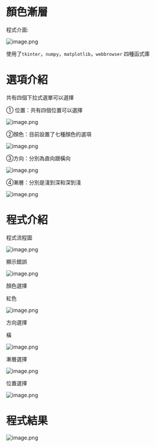 # 顏色漸層

程式介面:

![image.png](color/image.png)

使用了`tkinter`，`numpy`，`matplotlib`，`webbrowser` 四種函式庫

# 選項介紹

共有四個下拉式選單可以選擇

① 位置：共有四個位置可以選擇

![image.png](color/d63df635-0812-43fa-97b1-cc9bee425e33.png)

②顏色：目前設置了七種顏色的選項

![image.png](color/0e75eacc-7578-4e71-9d00-0dea3ab72d97.png)

③方向：分別為直向跟橫向

![image.png](color/c52df702-fac5-43f0-b321-a12a8db5f849.png)

④漸層：分別是淺到深和深到淺

![image.png](color/51476000-0683-45d4-9012-77d4ce70d9e6.png)

# 程式介紹

程式流程圖

![image.png](color/image%201.png)

顯示錯誤

![image.png](color/image%202.png)

顏色選擇

紅色

![image.png](color/c1.jpg)

方向選擇

橫

![image.png](color/c2.jpg)

漸層選擇

![image.png](color/c3.jpg)


位置選擇

![image.png](color/image%2016.png)

# 程式結果

![image.png](color/image%2017.png)
